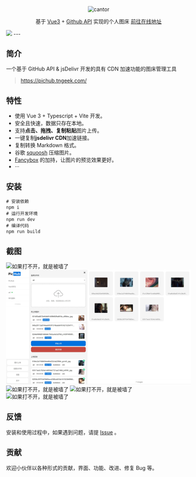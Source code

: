 <div align="center">
<img src="https://cdn.jsdelivr.net/gh/lewkamtao/PicHub-Cloud@master/PicHub/logo.png" width="200" alt="cantor" align=center />

基于 [Vue3](https://vuejs.org/) + [Github API](https://docs.github.com/cn/rest/reference/repos#contents) 实现的个人图床
[前往在线地址](https://pichub.tngeek.com/)
</div>
<img src="https://cdn.jsdelivr.net/gh/lewkamtao/PicHub-Cloud@master/PicHub/posi.webp"  />   
---

## 简介

一个基于 GitHub API & jsDelivr 开发的具有 CDN 加速功能的图床管理工具
> https://pichub.tngeek.com/

## 特性

- 使用 Vue 3 + Typescript + Vite 开发。
- 安全且快速，数据只存在本地。
- 支持**点击、拖拽、复制粘贴**图片上传。
- 一键复制**jsdelivr CDN**加速链接。
- 复制转换 Markdown 格式。
- 谷歌 [squoosh](https://squoosh.app/) 压缩图片。
- [Fancybox](https://fancyapps.com/) 的加持，让图片的预览效果更好。
- ···

## 安装

```
# 安装依赖
npm i
# 运行开发环境
npm run dev
# 编译代码
npm run build
```

## 截图
![如果打不开，就是被墙了](https://cdn.jsdelivr.net/gh/lewkamtao/PicHub-Cloud@master/PicHub/微信图片_20220330111032_jnf4ou_.jpg)
![如果打不开，就是被墙了](https://raw.githubusercontent.com/lewkamtao/PicHub-Cloud/master/PicHub/%E5%BE%AE%E4%BF%A1%E5%9B%BE%E7%89%87_202203301110324_6e6ahv_.jpg)
![如果打不开，就是被墙了](https://cdn.jsdelivr.net/gh/lewkamtao/PicHub-Cloud@master/PicHub/微信图片_202203301110323_dhnlh2_.jpg)
![如果打不开，就是被墙了](https://cdn.jsdelivr.net/gh/lewkamtao/PicHub-Cloud@master/PicHub/微信图片_202203301110324_6e6ahv_.jpg)
![如果打不开，就是被墙了](https://cdn.jsdelivr.net/gh/lewkamtao/PicHub-Cloud@master/PicHub/微信图片_20220330111045_yj3dhp_.jpg)

## 反馈

安装和使用过程中，如果遇到问题，请提 [Issue](https://github.com/lewkamtao/geek-blog/issues) 。

## 贡献

欢迎小伙伴以各种形式的贡献，界面、功能、改进、修复 Bug 等。
